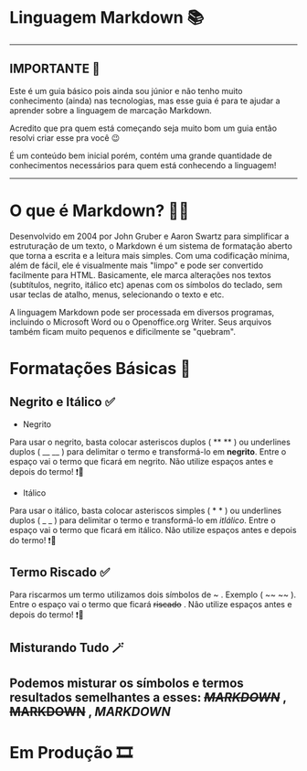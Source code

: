 # Linguagem Markdown 📚
---
## IMPORTANTE 🎯

 Este é um guia básico pois ainda sou júnior e não tenho muito conhecimento (ainda) nas tecnologias, mas esse guia é para te ajudar a aprender sobre a linguagem de marcação Markdown.

Acredito que pra quem está começando seja muito bom um guia então resolvi criar esse pra você 😉

É um conteúdo bem inicial porém, contém uma grande quantidade de conhecimentos necessários para quem está conhecendo a linguagem!

---
# O que é Markdown? 😶‍🌫️
Desenvolvido em 2004 por John Gruber e Aaron Swartz para simplificar a estruturação de um texto, o Markdown é um sistema de formatação aberto que torna a escrita e a leitura mais simples. Com uma codificação mínima, além de fácil, ele é visualmente mais "limpo" e pode ser convertido facilmente para HTML. Basicamente, ele marca alterações nos textos (subtítulos, negrito, itálico etc) apenas com os símbolos do teclado, sem usar teclas de atalho, menus, selecionando o texto e etc.

A linguagem Markdown pode ser processada em diversos programas, incluindo o Microsoft Word ou o Openoffice.org Writer. Seus arquivos também ficam muito pequenos e dificilmente se "quebram".

# Formatações Básicas 📃
## Negrito e Itálico ✅
* Negrito

Para usar o negrito, basta colocar asteriscos duplos ( **  ** ) ou underlines duplos ( __  __ )  para delimitar o termo e transformá-lo em **negrito**. Entre o espaço vai o termo que ficará em negrito. Não utilize espaços antes e depois do termo! ❗🎯

* Itálico 

Para usar o itálico, basta colocar asteriscos simples ( * * ) ou underlines duplos ( _  _ )  para delimitar o termo e transformá-lo em *itlálico*. Entre o espaço vai o termo que ficará em itálico. Não utilize espaços antes e depois do termo! ❗🎯

## Termo Riscado ✅
Para riscarmos um termo utilizamos dois símbolos de ~ . Exemplo ( ~~ ~~ ). Entre o espaço vai o termo que ficará ~~riscado~~ . Não utilize espaços antes e depois do termo! ❗🎯

## Misturando Tudo 🪄
Podemos misturar os símbolos e termos resultados semelhantes a esses: ~~_**MARKDOWN**_~~ , ~~**MARKDOWN**~~ , _**MARKDOWN**_
--- 
# Em Produção 🎞️

 
